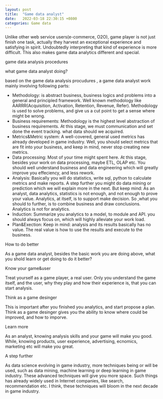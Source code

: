 ```yaml
---
layout: post
title:  "Game data analyst"
date:   2022-03-18 22:30:15 +0800
categories: Game data
---
```


Unlike other web service users(e-commerce, O2O), game player is not just finish one task, actually they harvest an exceptional experience and satisfying in spirit. Undoubtedly interpreting that kind of experience is more difficult.  This also makes game data analytics different and special.



game data analysis procedures



what game data analyst doing?

based on the game data analysis procudures , a game data analyst work mainly involving following parts:

* Methodology: is abstract business, business logics and problems into a general and principled framework.  Well known methodology like AARRR(Acquisition, Activation, Retention, Revenue, Refer). Methodology is used to solve problems, and give us a cut point to get a sense where might be wrong. 
* Business requirements: Methodology is the highest level abstraction of  business requirements.  At this stage, we must communication and set done the event tracking. what data should we acquired.
* Metrics&Metric system: A well-covered, general used metrics has already developed in game industry. Well, you should select metrics that are fit into your business, and keep in mind, never stop creating new metrics.
* Data processing: Most of your time might spent here. At this stage, besides your work on data processing, maybe ETL, OLAP etc. You should well understand business and data engineering which will  greatly improve you effeciency, and less rework.
* Analysis: Basically you will do statistics, write sql, python to calculate metrics and make reports. A step further you might do data mining or prediction which we will explain more in the next. But keep mind: As an analyst, data analytics, statistics is not enough, and not enough to prove your value. Analytics, at itself, is to support make decision. So ,what you should to further, is to combine business and draw conclusions. Analytics is not for analytics.
* Induction: Summarize you analytics to a model, to module and API. you should always focus on, which will highly alleviate your work load. 
* Plan&Exection: Keep in mind: analysis and its results basically has no value. The real value is how to use the results and execute to the business. 

How to do better

As a game data analyst, besides the basic work you are doing above, what you shold learn or get doing to do it better?

Know your game&user

Treat yourself as a game player, a real user. Only you understand the game itself, and the user, why they play and how their experience is, that you can start analysis. 

Think as a game desinger

This is important after you finished you analytics, and start propose a plan. Think as a game desinger gives you the ability to know where could be improved, and how to imporve.

Learn more

As an analyst, knowing analysis skills and your game will make you good. While, knowing products, user experience, advertising, ecnomics, marketing etc will make you great.

A step further

As data science evolving in game industry, more techniques being or will be used, such as data mining, machine learning or deep learning in game industry. These advanced techniques will give you more space. Such things has already widely used in Internet companies, like search, recommendation etc.  I think, these techniques will bloom in the next decade in game industry.